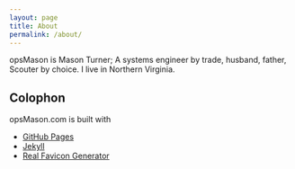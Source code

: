 ```yaml
---
layout: page
title: About
permalink: /about/
---
```


opsMason is Mason Turner; A systems engineer by trade, husband, father, Scouter by choice. I live in Northern Virginia.

## Colophon
opsMason.com is built with
- [GitHub Pages](https://pages.github.com)
- [Jekyll](http://jekyllrb.com)
- [Real Favicon Generator](https://realfavicongenerator.net/)